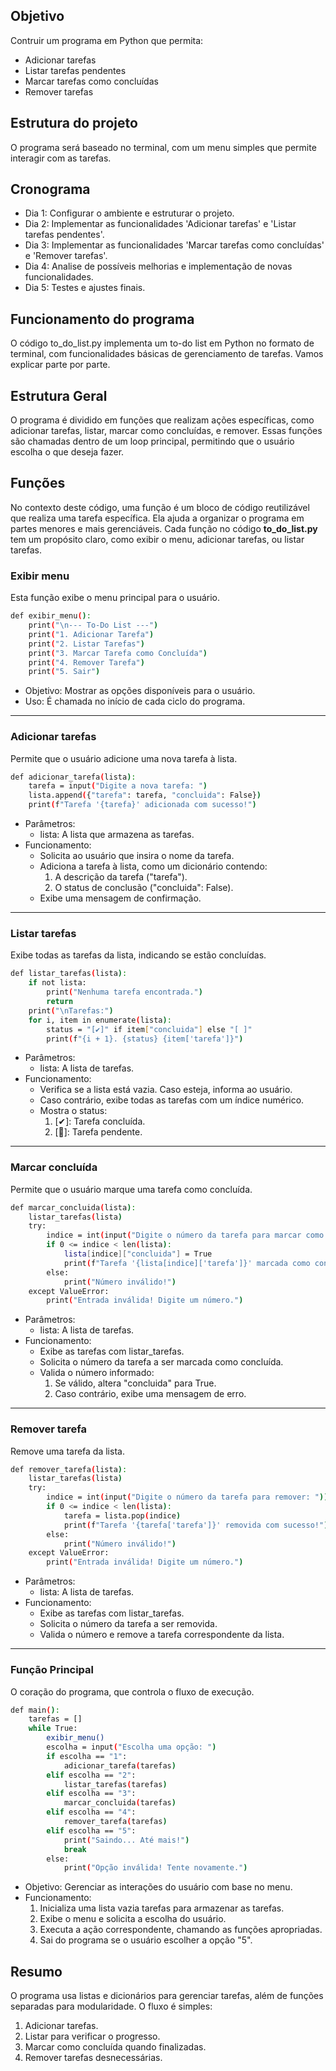 ## Objetivo

Contruir um programa em Python que permita:
- Adicionar tarefas
- Listar tarefas pendentes
- Marcar tarefas como concluídas
- Remover tarefas

## Estrutura do projeto

O programa será baseado no terminal, com um menu simples que permite interagir com as tarefas.

## Cronograma
- Dia 1: Configurar o ambiente e estruturar o projeto.
- Dia 2: Implementar as funcionalidades 'Adicionar tarefas' e 'Listar tarefas pendentes'.
- Dia 3: Implementar as funcionalidades 'Marcar tarefas como concluídas' e 'Remover tarefas'.
- Dia 4: Analise de possíveis melhorias e implementação de novas funcionalidades. 
- Dia 5: Testes e ajustes finais.

## Funcionamento do programa

O código to_do_list.py implementa um to-do list em Python no formato de terminal, com funcionalidades básicas de gerenciamento de tarefas. Vamos explicar parte por parte.

## Estrutura Geral
O programa é dividido em funções que realizam ações específicas, como adicionar tarefas, listar, marcar como concluídas, e remover. Essas funções são chamadas dentro de um loop principal, permitindo que o usuário escolha o que deseja fazer.

## Funções
No contexto deste código, uma função é um bloco de código reutilizável que realiza uma tarefa específica. Ela ajuda a organizar o programa em partes menores e mais gerenciáveis. Cada função no código **to_do_list.py** tem um propósito claro, como exibir o menu, adicionar tarefas, ou listar tarefas.

### Exibir menu

Esta função exibe o menu principal para o usuário.

```bash
def exibir_menu():
    print("\n--- To-Do List ---")
    print("1. Adicionar Tarefa")
    print("2. Listar Tarefas")
    print("3. Marcar Tarefa como Concluída")
    print("4. Remover Tarefa")
    print("5. Sair")
```

- Objetivo: Mostrar as opções disponíveis para o usuário.
- Uso: É chamada no início de cada ciclo do programa.

---

### Adicionar tarefas 

Permite que o usuário adicione uma nova tarefa à lista.

```bash
def adicionar_tarefa(lista):
    tarefa = input("Digite a nova tarefa: ")
    lista.append({"tarefa": tarefa, "concluida": False})
    print(f"Tarefa '{tarefa}' adicionada com sucesso!")
```

- Parâmetros:
    - lista: A lista que armazena as tarefas.
- Funcionamento: 
    - Solicita ao usuário que insira o nome da tarefa.
    - Adiciona a tarefa à lista, como um dicionário contendo:
        1. A descrição da tarefa ("tarefa").
        2. O status de conclusão ("concluida": False).
    - Exibe uma mensagem de confirmação.

---

### Listar tarefas

Exibe todas as tarefas da lista, indicando se estão concluídas.

```bash
def listar_tarefas(lista):
    if not lista:
        print("Nenhuma tarefa encontrada.")
        return
    print("\nTarefas:")
    for i, item in enumerate(lista):
        status = "[✔]" if item["concluida"] else "[ ]"
        print(f"{i + 1}. {status} {item['tarefa']}")
```

- Parâmetros:
    - lista: A lista de tarefas.
- Funcionamento:
    - Verifica se a lista está vazia. Caso esteja, informa ao usuário.
    - Caso contrário, exibe todas as tarefas com um índice numérico.
    - Mostra o status:
        1. [✔]: Tarefa concluída.
        2. [🔄]: Tarefa pendente.

---

### Marcar concluída 

Permite que o usuário marque uma tarefa como concluída.

```bash
def marcar_concluida(lista):
    listar_tarefas(lista)
    try:
        indice = int(input("Digite o número da tarefa para marcar como concluída: ")) - 1
        if 0 <= indice < len(lista):
            lista[indice]["concluida"] = True
            print(f"Tarefa '{lista[indice]['tarefa']}' marcada como concluída!")
        else:
            print("Número inválido!")
    except ValueError:
        print("Entrada inválida! Digite um número.")
```

- Parâmetros:
    - lista: A lista de tarefas.
- Funcionamento:
    - Exibe as tarefas com listar_tarefas.
    - Solicita o número da tarefa a ser marcada como concluída.
    - Valida o número informado:
        1. Se válido, altera "concluida" para True.
        2. Caso contrário, exibe uma mensagem de erro.

---

### Remover tarefa 

Remove uma tarefa da lista.

```bash
def remover_tarefa(lista):
    listar_tarefas(lista)
    try:
        indice = int(input("Digite o número da tarefa para remover: ")) - 1
        if 0 <= indice < len(lista):
            tarefa = lista.pop(indice)
            print(f"Tarefa '{tarefa['tarefa']}' removida com sucesso!")
        else:
            print("Número inválido!")
    except ValueError:
        print("Entrada inválida! Digite um número.")
```

- Parâmetros:
    - lista: A lista de tarefas.
- Funcionamento:
    - Exibe as tarefas com listar_tarefas.
    - Solicita o número da tarefa a ser removida.
    - Valida o número e remove a tarefa correspondente da lista.

---

### Função Principal

O coração do programa, que controla o fluxo de execução.

```bash
def main():
    tarefas = []
    while True:
        exibir_menu()
        escolha = input("Escolha uma opção: ")
        if escolha == "1":
            adicionar_tarefa(tarefas)
        elif escolha == "2":
            listar_tarefas(tarefas)
        elif escolha == "3":
            marcar_concluida(tarefas)
        elif escolha == "4":
            remover_tarefa(tarefas)
        elif escolha == "5":
            print("Saindo... Até mais!")
            break
        else:
            print("Opção inválida! Tente novamente.")
```

- Objetivo: Gerenciar as interações do usuário com base no menu.
- Funcionamento:
    1. Inicializa uma lista vazia tarefas para armazenar as tarefas.
    2. Exibe o menu e solicita a escolha do usuário.
    3. Executa a ação correspondente, chamando as funções apropriadas.
    4. Sai do programa se o usuário escolher a opção "5".

## Resumo

O programa usa listas e dicionários para gerenciar tarefas, além de funções separadas para modularidade. O fluxo é simples:

1. Adicionar tarefas.
2. Listar para verificar o progresso.
3. Marcar como concluída quando finalizadas.
4. Remover tarefas desnecessárias.
